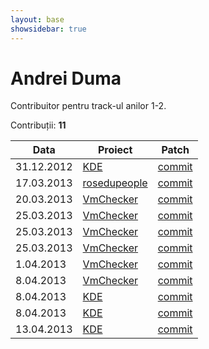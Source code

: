 ```yaml
---
layout: base
showsidebar: true
---
```


# Andrei Duma

Contribuitor pentru track-ul anilor 1-2.

Contribuții: **11**

|Data |Proiect | Patch |
|-----|--------|-------|
|31.12.2012|[KDE][KDE]|[commit](https://git.reviewboard.kde.org/r/107984/)|
|17.03.2013|[rosedupeople][rosedupeople]|[commit](https://github.com/rosedu/rosedu-people/commit/89c4e558bd43621f667f227f7e47d86d6f9f4592)|
|20.03.2013|[VmChecker][vmchecker]|[commit](https://github.com/aismail/vmgui/commit/aa44a43be1dff195deb9d4894c30525e6f64c489)|
|25.03.2013|[VmChecker][vmchecker]|[commit](https://github.com/aismail/vmgui/commit/464a2d679f14cab3adc4df97f6f2f04debba50b8)|
|25.03.2013|[VmChecker][vmchecker]|[commit](https://github.com/aismail/vmgui/commit/41a850eeab999f1b314e742b752518a0e5071be6)|
|25.03.2013|[VmChecker][vmchecker]|[commit](https://github.com/aismail/vmgui/commit/a8ebf23e9ae0729679dc8469dd5dc19589720cf0)|
| 1.04.2013|[VmChecker][vmchecker]|[commit](https://github.com/aismail/vmgui/pull/91)|
| 8.04.2013|[VmChecker][vmchecker]|[commit](https://github.com/aismail/vmgui/pull/102)|
| 8.04.2013|[KDE][KDE]|[commit](https://bugs.kde.org/show_bug.cgi?id=318057)|
| 8.04.2013|[KDE][KDE]|[commit](https://bugs.kde.org/show_bug.cgi?id=317839)|
|13.04.2013|[KDE][KDE]|[commit](https://bugs.kde.org/show_bug.cgi?id=310053)|

[KDE]: http://www.kde.org/ "KDE"
[digikam]: http://www.digikam.org/ "Digikam"
[rosedupeople]: https://github.com/rosedu/rosedu-people/
[vmchecker]: https://github.com/vmchecker "VmChecker"
